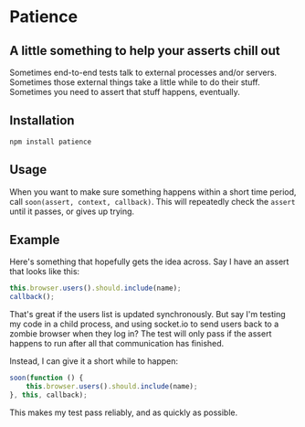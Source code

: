 # Patience
## A little something to help your asserts chill out

Sometimes end-to-end tests talk to external processes and/or servers. Sometimes those external things take a little while to do their stuff. Sometimes you need to assert that stuff happens, eventually.

## Installation
    npm install patience

## Usage
When you want to make sure something happens within a short time period, call `soon(assert, context, callback)`. This will repeatedly check the `assert` until it passes, or gives up trying.
 
## Example
Here's something that hopefully gets the idea across. Say I have an assert that looks like this:

```javascript
this.browser.users().should.include(name);
callback();
```

That's great if the users list is updated synchronously. But say I'm testing my code in a child process, and using socket.io to send users back to a zombie browser when they log in? The test will only pass if the assert happens to run after all that communication has finished.

Instead, I can give it a short while to happen:

```javascript
soon(function () {
    this.browser.users().should.include(name);
}, this, callback);
```

This makes my test pass reliably, and as quickly as possible.